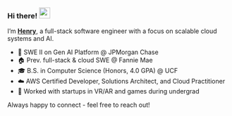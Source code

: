 ### Hi there! <img src="https://emojis.slackmojis.com/emojis/images/1536351075/4594/blob-wave.gif" width="25"/>

I’m [**Henry**](https://henrygraves.me), a full-stack software engineer with a focus on scalable cloud systems and AI.

- 🏦 SWE II on Gen AI Platform @ JPMorgan Chase
- 🏠 Prev. full-stack & cloud SWE @ Fannie Mae
- 🎓 B.S. in Computer Science (Honors, 4.0 GPA) @ UCF
- ☁️ AWS Certified Developer, Solutions Architect, and Cloud Practitioner
- 🚀 Worked with startups in VR/AR and games during undergrad
    
Always happy to connect - feel free to reach out!
